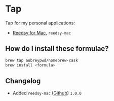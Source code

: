 # Tap

Tap for my personal applications:

- [Reedsy for Mac](https://github.com/aubreypwd/reedsy-mac/), `reedsy-mac`

## How do I install these formulae?

```bash
brew tap aubreypwd/homebrew-cask
brew install <formula>
```

## Changelog

- Added `reedsy-mac` ([Github](https://github.com/aubreypwd/reedsy-mac)) `1.0.0`
